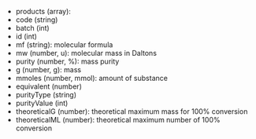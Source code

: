 - products (array<object>): 
 - code (string)
 - batch (int)
 - id (int)
 - mf (string): molecular formula 
 - mw (number, u): molecular mass in Daltons
 - purity (number, %): mass purity 
 - g (number, g): mass
- mmoles (number, mmol): amount of substance
- equivalent (number)
- purityType (string)
- purityValue (int)
- theoreticalG (number): theoretical maximum mass for 100% conversion
- theoreticalML (number): theoretical maximum number of 100% conversion